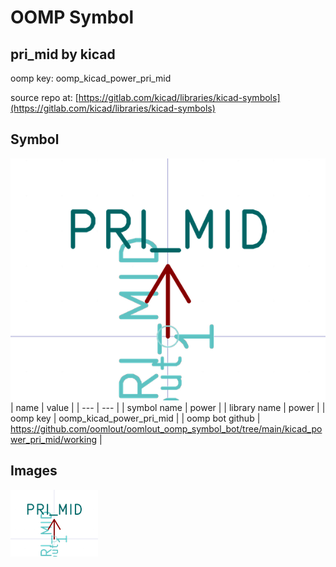 # OOMP Symbol  
## pri_mid  by kicad  
  
oomp key: oomp_kicad_power_pri_mid  
  
source repo at: [https://gitlab.com/kicad/libraries/kicad-symbols](https://gitlab.com/kicad/libraries/kicad-symbols)  
## Symbol  
  
[![working.png](working_600.png)](working.png)  
| name | value | 
| --- | --- | 
| symbol name | power | 
| library name | power | 
| oomp key | oomp_kicad_power_pri_mid | 
| oomp bot github | https://github.com/oomlout/oomlout_oomp_symbol_bot/tree/main/kicad_power_pri_mid/working | 
## Images  
  
[![working.png](working_140.png)](working.png)  
